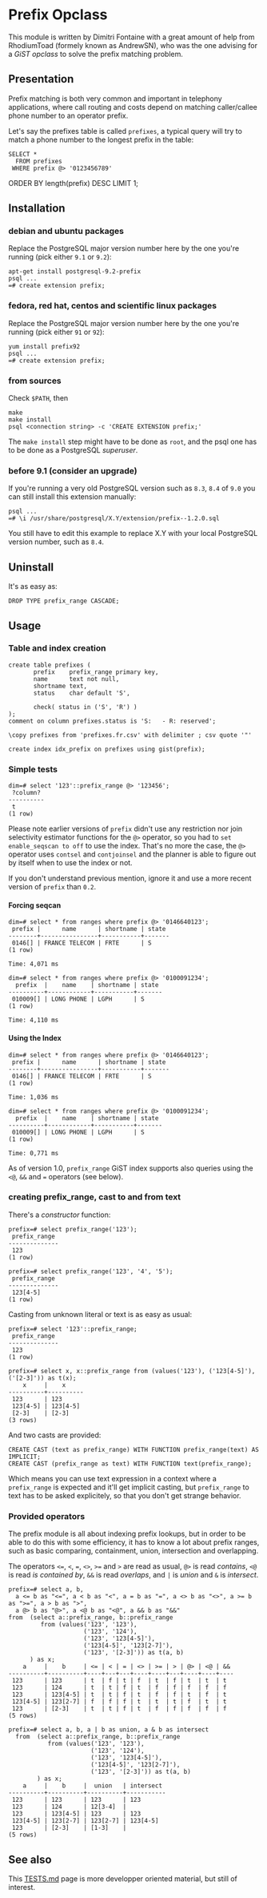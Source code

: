# Prefix Opclass

This module is written by Dimitri Fontaine with a great amount of help from
RhodiumToad (formely known as AndrewSN), who was the one advising for a
*GiST opclass* to solve the prefix matching problem.

## Presentation

Prefix matching is both very common and important in telephony
applications, where call routing and costs depend on matching
caller/callee phone number to an operator prefix.

Let's say the prefixes table is called `prefixes`, a typical query
will try to match a phone number to the longest prefix in the table:

    SELECT * 
      FROM prefixes
     WHERE prefix @> '0123456789'
  ORDER BY length(prefix) DESC
     LIMIT 1;

## Installation

### debian and ubuntu packages

Replace the PostgreSQL major version number here by the one you're running
(pick either `9.1` or `9.2`):

    apt-get install postgresql-9.2-prefix
	psql ...
	=# create extension prefix;

### fedora, red hat, centos and scientific linux packages

Replace the PostgreSQL major version number here by the one you're running
(pick either `91` or `92`):

    yum install prefix92
	psql ...
	=# create extension prefix;

### from sources

Check `$PATH`, then

    make
    make install
    psql <connection string> -c 'CREATE EXTENSION prefix;'

The `make install` step might have to be done as `root`, and the psql one
has to be done as a PostgreSQL *superuser*.

### before 9.1 (consider an upgrade)

If you're running a very old PostgreSQL version such as `8.3`, `8.4` of
`9.0` you can still install this extension manually:

    psql ...
	=# \i /usr/share/postgresql/X.Y/extension/prefix--1.2.0.sql

You still have to edit this example to replace X.Y with your local
PostgreSQL version number, such as `8.4`.

## Uninstall

It's as easy as:

    DROP TYPE prefix_range CASCADE;

## Usage

### Table and index creation

    create table prefixes (
           prefix    prefix_range primary key,
           name      text not null,
           shortname text,
           status    char default 'S',

           check( status in ('S', 'R') )
    );
    comment on column prefixes.status is 'S:   - R: reserved';
    
    \copy prefixes from 'prefixes.fr.csv' with delimiter ; csv quote '"'

    create index idx_prefix on prefixes using gist(prefix);
 
### Simple tests

    dim=# select '123'::prefix_range @> '123456';
     ?column?
    ----------
     t
    (1 row)

Please note earlier versions of `prefix` didn't use any restriction
nor join selectivity estimator functions for the `@>` operator, so you
had to `set enable_seqscan to off` to use the index. That's no more
the case, the `@>` operator uses `contsel` and `contjoinsel` and the
planner is able to figure out by itself when to use the index or not.

If you don't understand previous mention, ignore it and use a more
recent version of `prefix` than `0.2`.

#### Forcing seqcan

    dim=# select * from ranges where prefix @> '0146640123';
     prefix |      name      | shortname | state
    --------+----------------+-----------+-------
     0146[] | FRANCE TELECOM | FRTE      | S
    (1 row)
    
    Time: 4,071 ms

    dim=# select * from ranges where prefix @> '0100091234';
      prefix  |    name    | shortname | state
    ----------+------------+-----------+-------
     010009[] | LONG PHONE | LGPH      | S
    (1 row)
    
    Time: 4,110 ms

#### Using the Index

    dim=# select * from ranges where prefix @> '0146640123';
     prefix |      name      | shortname | state
    --------+----------------+-----------+-------
     0146[] | FRANCE TELECOM | FRTE      | S
    (1 row)
    
    Time: 1,036 ms

    dim=# select * from ranges where prefix @> '0100091234';
      prefix  |    name    | shortname | state
    ----------+------------+-----------+-------
     010009[] | LONG PHONE | LGPH      | S
    (1 row)
    
    Time: 0,771 ms

As of version 1.0, `prefix_range` GiST index supports also queries using the
`<@`, `&&` and `=` operators (see below).

### creating prefix_range, cast to and from text

There's a *constructor* function:

    prefix=# select prefix_range('123');
     prefix_range 
    --------------
     123
    (1 row)

    prefix=# select prefix_range('123', '4', '5');
     prefix_range 
    --------------
     123[4-5]
    (1 row)

Casting from unknown literal or text is as easy as usual:

    prefix=# select '123'::prefix_range;
     prefix_range 
    --------------
     123
    (1 row)

    prefix=# select x, x::prefix_range from (values('123'), ('123[4-5]'), ('[2-3]')) as t(x);
        x     |    x     
    ----------+----------
     123      | 123
     123[4-5] | 123[4-5]
     [2-3]    | [2-3]
    (3 rows)

And two casts are provided:

    CREATE CAST (text as prefix_range) WITH FUNCTION prefix_range(text) AS IMPLICIT;
    CREATE CAST (prefix_range as text) WITH FUNCTION text(prefix_range);

Which means you can use text expression in a context where a `prefix_range`
is expected and it'll get implicit casting, but `prefix_range` to text has
to be asked explicitely, so that you don't get strange behavior.

### Provided operators

The prefix module is all about indexing prefix lookups, but in order to be
able to do this with some efficiency, it has to know a lot about prefix
ranges, such as basic comparing, containment, union, intersection and
overlapping.

The operators `<=`, `<`, `=`, `<>`, `>=` and `>` are read as usual, `@>` is
read *contains*, `<@` is read *is contained by*, `&&` is read *overlaps*,
and `|` is *union* and `&` is *intersect*.

    prefix=# select a, b,
      a <= b as "<=", a < b as "<", a = b as "=", a <> b as "<>", a >= b as ">=", a > b as ">",
      a @> b as "@>", a <@ b as "<@", a && b as "&&"
    from  (select a::prefix_range, b::prefix_range
             from (values('123', '123'),
                         ('123', '124'),
                         ('123', '123[4-5]'),
                         ('123[4-5]', '123[2-7]'),
                         ('123', '[2-3]')) as t(a, b)
          ) as x;
        a     |    b     | <= | < | = | <> | >= | > | @> | <@ | && 
    ----------+----------+----+---+---+----+----+---+----+----+----
     123      | 123      | t  | f | t | f  | t  | f | t  | t  | t
     123      | 124      | t  | t | f | t  | f  | f | f  | f  | f
     123      | 123[4-5] | t  | t | f | t  | f  | f | t  | f  | t
     123[4-5] | 123[2-7] | f  | f | f | t  | t  | t | f  | t  | t
     123      | [2-3]    | t  | t | f | t  | f  | f | f  | f  | f
    (5 rows)

    prefix=# select a, b, a | b as union, a & b as intersect 
      from  (select a::prefix_range, b::prefix_range
               from (values('123', '123'), 
                           ('123', '124'), 
                           ('123', '123[4-5]'),
                           ('123[4-5]', '123[2-7]'), 
                           ('123', '[2-3]')) as t(a, b)
            ) as x;
        a     |    b     |  union   | intersect 
    ----------+----------+----------+-----------
     123      | 123      | 123      | 123
     123      | 124      | 12[3-4]  | 
     123      | 123[4-5] | 123      | 123
     123[4-5] | 123[2-7] | 123[2-7] | 123[4-5]
     123      | [2-3]    | [1-3]    | 
    (5 rows)

## See also

This [TESTS.md](TESTS.md) page is more developper oriented material, but
still of interest.
